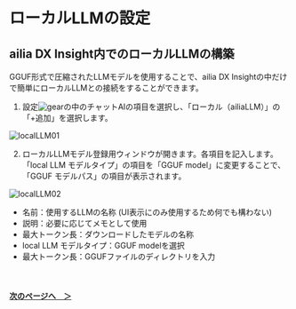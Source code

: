 # ローカルLLMの設定

## ailia DX Insight内でのローカルLLMの構築
GGUF形式で圧縮されたLLMモデルを使用することで、ailia DX Insightの中だけで簡単にローカルLLMとの接続をすることができます。

1. 設定![gear](img/icon_gear.png)の中のチャットAIの項目を選択し、「ローカル（ailiaLLM）」の「+追加」を選択します。

![localLLM01](img/localLLM01.png)

2. ローカルLLMモデル登録用ウィンドウが開きます。各項目を記入します。<br>「local LLM モデルタイプ」の項目を「GGUF model」に変更することで、「GGUF モデルパス」の項目が表示されます。

![localLLM02](img/localLLM02.png)

* 名前：使用するLLMの名称 (UI表示にのみ使用するため何でも構わない)
* 説明：必要に応じてメモとして使用
* 最大トークン長：ダウンロードしたモデルの名称
* local LLM モデルタイプ：GGUF modelを選択
* 最大トークン長：GGUFファイルのディレクトリを入力
<br>

#### [次のページへ&emsp;＞](Benchmark.md)